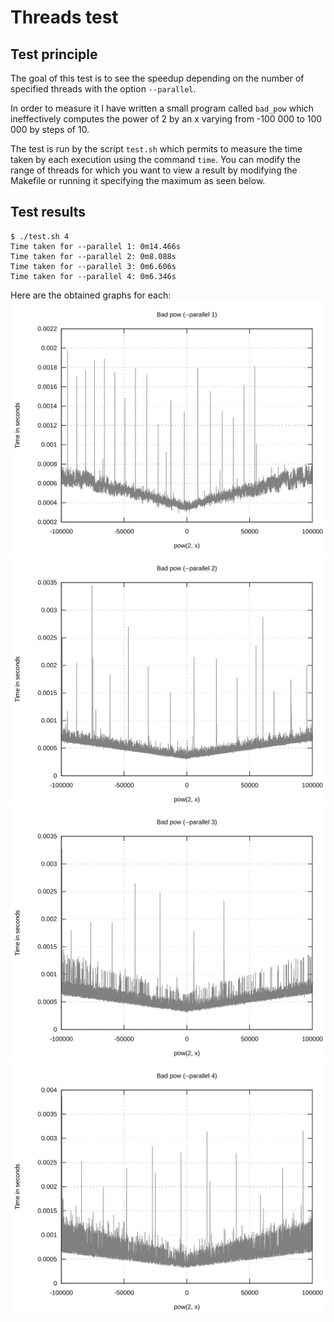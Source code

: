 # Threads test

## Test principle

The goal of this test is to see the speedup depending on the number of specified 
threads with the option `--parallel`.

In order to measure it I have written a small program called `bad_pow` which 
ineffectively computes the power of 2 by an x varying from -100 000 to 100 000 
by steps of 10.
 
The test is run by the script `test.sh` which permits to measure the time taken 
by each execution using the command `time`. You can modify the range of threads 
for which you want to view a result by modifying the Makefile or running it
specifying the maximum as seen below.

## Test results

```
$ ./test.sh 4
Time taken for --parallel 1: 0m14.466s
Time taken for --parallel 2: 0m8.088s
Time taken for --parallel 3: 0m6.606s
Time taken for --parallel 4: 0m6.346s
```

Here are the obtained graphs for each:
![](./results/p1_graph.svg)
![](./results/p2_graph.svg)
![](./results/p3_graph.svg)
![](./results/p4_graph.svg)
